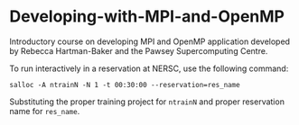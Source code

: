 Developing-with-MPI-and-OpenMP
==================

Introductory course on developing MPI and OpenMP application developed by Rebecca Hartman-Baker
and the Pawsey Supercomputing Centre.

To run interactively in a reservation at NERSC, use the following command:

```
salloc -A ntrainN -N 1 -t 00:30:00 --reservation=res_name
```

Substituting the proper training project for `ntrainN` and proper reservation name for `res_name`.
